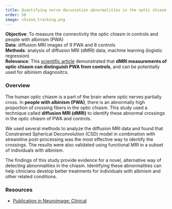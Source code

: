 ```yaml
---
title: Quantifying nerve decussation abnormalities in the optic chiasm
order: 50
image: chiasm_tracking.png
---
```


**Objective**: To measure the connectivity the optic chiasm in controls and people with albinism (PWA) \
**Data**: diffusion MRI images of 9 PWA and 8 controls \
**Methods**: analysis of diffusion MRI (dMRI) data, machine learning (logistic regression) \
**Relevance**: This [scientific article](https://www.sciencedirect.com/science/article/pii/S2213158219304024) demonstrated that **dMRI measurements of optic chiasm can distinguish PWA from controls**, and can be potentially used for albinism diagnositcs.

### Overview

The human optic chiasm is a part of the brain where optic nerves partially cross. In **people with albinism (PWA)**, there is an abnormally high proportion of crossing fibers in the optic chiasm. This study used a technique called **diffusion MRI (dMRI)** to identify these abnormal crossings in the optic chiasm of PWA and controls.

We used several methods to analyze the diffusion MRI data and found that Constrained Spherical Deconvolution (CSD) model in combination with streamline post-processing was the most effective way to identify the crossings. The results were also validated using functional MRI in a subset of individuals with albinism.

The findings of this study provide evidence for a novel, alternative way of detecting abnormalities in the chiasm. Identifying these abnormalities can help clinicians develop better treatments for individuals with albinism and other related conditions.

### Resources

- [Publication in Neuroimage: Clinical](https://www.sciencedirect.com/science/article/pii/S2213158219304024)